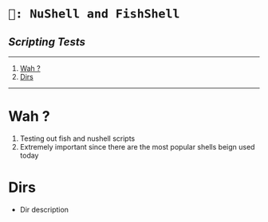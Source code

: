 <h1 aling="center"><code>🦜: NuShell and FishShell</code></h1>
<h2 aling="center"><i> Scripting Tests </i></h2>

----
1. [Wah ?](#wah-)
2. [Dirs](#dirs)

----

# Wah ? 

1. Testing out fish and nushell scripts
2. Extremely important since there are the most popular shells beign used today 

# Dirs

- Dir description 